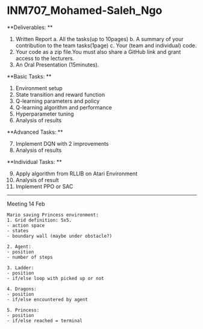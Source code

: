 # INM707_Mohamed-Saleh_Ngo

**Deliverables: **

1. Written Report
a. All the tasks(up to 10pages)
b. A summary of your contribution to the team tasks(1page)
c. Your (team and individual) code.
3. Your code as a zip file.You must also share a GitHub link and grant access to the lecturers.
4. An Oral Presentation (15minutes).
   
**Basic Tasks: **
1. Environment setup
2. State transition and reward function
3. Q-learning parameters and policy
4. Q-learning algorithm and performance
5. Hyperparameter tuning
6. Analysis of results

**Advanced Tasks: **

7. Implement DQN with 2 improvements
8. Analysis of results

**Individual Tasks: **

9. Apply algorithm from RLLIB on Atari Environment
10. Analysis of result
11. Implement PPO or SAC

----------------------------------------------------
Meeting 14 Feb
~~~~
Mario saving Princess environment:
1. Grid definition: 5x5. 
- action space
- ⁠states 
- ⁠boundary wall (maybe under obstacle?)

2. Agent: 
- position
- number of steps

3. Ladder:
- position 
- ⁠if/else loop with picked up or not

4. Dragons: 
- position
- ⁠if/else encountered by agent

5. Princess: 
- position
- ⁠if/else reached = terminal
